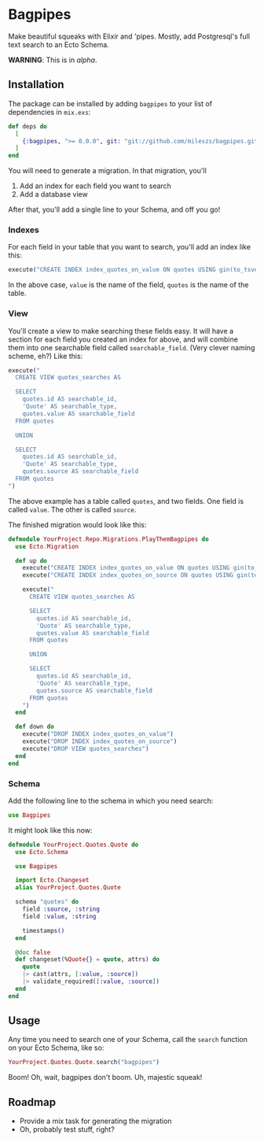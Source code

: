 # Bagpipes

Make beautiful squeaks with Elixir and 'pipes. Mostly, add Postgresql's full text search to an Ecto Schema.

**WARNING**: This is in _alpha_.

## Installation

The package can be installed by adding `bagpipes` to your list of dependencies in `mix.exs`:

```elixir
def deps do
  [
    {:bagpipes, ">= 0.0.0", git: "git://github.com/mileszs/bagpipes.git"}
  ]
end
```

You will need to generate a migration. In that migration, you'll

1. Add an index for each field you want to search
2. Add a database view

After that, you'll add a single line to your Schema, and off you go!

### Indexes

For each field in your table that you want to search, you'll add an index like this:

```elixir
execute("CREATE INDEX index_quotes_on_value ON quotes USING gin(to_tsvector('english', value))")
```

In the above case, `value` is the name of the field, `quotes` is the name of the table.

### View

You'll create a view to make searching these fields easy. It will have a
section for each field you created an index for above, and will combine them
into one searchable field called `searchable_field`. (Very clever naming
scheme, eh?) Like this:

```elixir
execute("
  CREATE VIEW quotes_searches AS

  SELECT
    quotes.id AS searchable_id,
    'Quote' AS searchable_type,
    quotes.value AS searchable_field
  FROM quotes

  UNION

  SELECT
    quotes.id AS searchable_id,
    'Quote' AS searchable_type,
    quotes.source AS searchable_field
  FROM quotes
")
```

The above example has a table called `quotes`, and two fields. One field is
called `value`. The other is called `source`.

The finished migration would look like this:

```elixir
defmodule YourProject.Repo.Migrations.PlayThemBagpipes do
  use Ecto.Migration

  def up do
    execute("CREATE INDEX index_quotes_on_value ON quotes USING gin(to_tsvector('english', value))")
    execute("CREATE INDEX index_quotes_on_source ON quotes USING gin(to_tsvector('english', source))")

    execute("
      CREATE VIEW quotes_searches AS

      SELECT
        quotes.id AS searchable_id,
        'Quote' AS searchable_type,
        quotes.value AS searchable_field
      FROM quotes

      UNION

      SELECT
        quotes.id AS searchable_id,
        'Quote' AS searchable_type,
        quotes.source AS searchable_field
      FROM quotes
    ")
  end

  def down do
    execute("DROP INDEX index_quotes_on_value")
    execute("DROP INDEX index_quotes_on_source")
    execute("DROP VIEW quotes_searches")
  end
end
```

### Schema

Add the following line to the schema in which you need search:

```elixir
use Bagpipes
```

It might look like this now:

```elixir
defmodule YourProject.Quotes.Quote do
  use Ecto.Schema

  use Bagpipes

  import Ecto.Changeset
  alias YourProject.Quotes.Quote

  schema "quotes" do
    field :source, :string
    field :value, :string

    timestamps()
  end

  @doc false
  def changeset(%Quote{} = quote, attrs) do
    quote
    |> cast(attrs, [:value, :source])
    |> validate_required([:value, :source])
  end
end
```

## Usage

Any time you need to search one of your Schema, call the `search` function on your Ecto Schema, like so:

```elixir
YourProject.Quotes.Quote.search("bagpipes")
```

Boom! Oh, wait, bagpipes don't boom. Uh, majestic squeak!

## Roadmap

+ Provide a mix task for generating the migration
+ Oh, probably test stuff, right?
